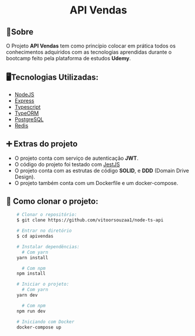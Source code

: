 <h1 align="center">API Vendas</h1>

## 📝Sobre

O Projeto **API Vendas** tem como princípio colocar em prática todos os conhecimentos adquiridos com as tecnologias aprendidas durante o bootcamp feito pela plataforma de estudos **Udemy**.

## 🖥️Tecnologias Utilizadas:

- [NodeJS](https://nodejs.org)
- [Express](https://expressjs.com)
- [Typescript](https://www.typescriptlang.org/)
- [TypeORM](https://typeorm.io/)
- [PostgreSQL](https://www.postgresql.org/)
- [Redis](https://www.redis.io)

## ➕ Extras do projeto

- O projeto conta com serviço de autenticação **JWT**.
- O código do projeto foi testado com [JestJS](https://jestjs.io/)
- O projeto conta com as estrutas de código **SOLID**, e **DDD** (Domain Drive Design).
- O projeto também conta com um Dockerfile e um docker-compose.

## 📂 Como clonar o projeto:

```bash
    # Clonar o repositório:
    $ git clone https://github.com/vitoorsouzaa1/node-ts-api

    # Entrar no diretório
    $ cd apivendas

    # Instalar dependências:
      # Com yarn
    yarn install

      # Com npm
    npm install

    # Iniciar o projeto:
      # Com yarn
    yarn dev

      # Com npm
    npm run dev

    # Iniciando com Docker
    docker-compose up

```

